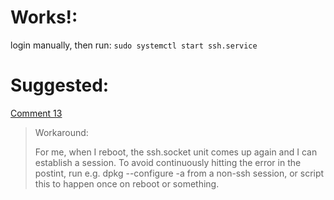 # Works!:
login manually, then run:
`sudo systemctl start ssh.service`

# Suggested:
[Comment 13](https://bugs.launchpad.net/ubuntu/+source/openssh/+bug/2020474/comments/13)
>Workaround:
>
>For me, when I reboot, the ssh.socket unit comes up again and I can establish a session. To avoid continuously hitting the error in the postint, run e.g. dpkg --configure -a from a non-ssh session, or script this to happen once on reboot or something.
